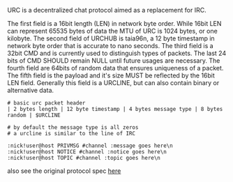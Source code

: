 URC is a decentralized chat protocol aimed as a replacement for IRC.

The first field is a 16bit length (LEN) in network byte order. While 16bit LEN can represent 65535 bytes of data the MTU of URC is 1024 bytes, or one kilobyte. The second field of URCHUB is taia96n, a 12 byte timestamp in network byte order that is accurate to nano seconds. The third field is a 32bit CMD and is currently used to distinguish types of packets. The last 24 bits of CMD SHOULD remain NULL until future usages are necessary. The fourth field are 64bits of random data that ensures uniqueness of a packet. The fifth field is the payload and it's size MUST be reflected by the 16bit LEN field. Generally this field is a URCLINE, but can also contain binary or alternative data.


    # basic urc packet header
    | 2 bytes length | 12 byte timestamp | 4 bytes message type | 8 bytes random | $URCLINE
    
    # by default the message type is all zeros
    # a urcline is similar to the line of IRC

    :nick!user@host PRIVMSG #channel :message goes here\n
    :nick!user@host NOTICE #channel :notice goes here\n
    :nick!user@host TOPIC #channel :topic goes here\n

also see the original protocol spec [here](http://anonet2.biz/URC)
